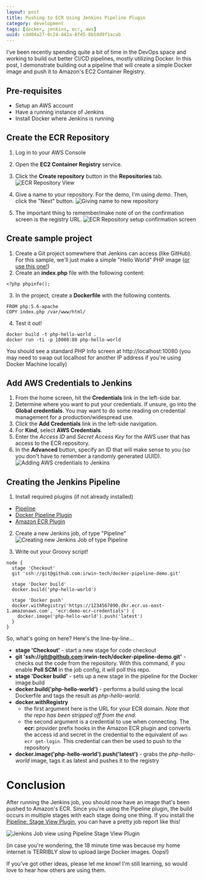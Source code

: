 ```yaml
---
layout: post
title: Pushing to ECR Using Jenkins Pipeline Plugin
category: development
tags: [docker, jenkins, ecr, aws]
uuid: cdd04a27-0c24-442a-8f45-8b5dd9f1acab
---
```



I've been recently spending quite a bit of time in the DevOps space and working to
build out better CI/CD pipelines, mostly utilizing Docker.  In this post, I demonstrate
building out a pipeline that will create a simple Docker image and push it to Amazon's
EC2 Container Registry.

<!--more-->

## Pre-requisites

- Setup an AWS account
- Have a running instance of Jenkins
- Install Docker where Jenkins is running


## Create the ECR Repository

1. Log in to your AWS Console
2. Open the **EC2 Container Registry** service.
3. Click the **Create repository** button in the **Repositories** tab.
![ECR Repository View](/images/ecr-repositoryView.png)

4. Give a name to your repository. For the demo, I'm using _demo_. Then, click the "Next" button.
![Giving name to new repository](/images/ecr-setup-givingName.png)

5. The important thing to remember/make note of on the confirmation screen is the registry URL.
![ECR Repository setup confirmation screen](/images/ecr-confirmationScreen.png)


## Create sample project

1. Create a Git project somewhere that Jenkins can access (like GitHub). For this sample, we'll just make a simple "Hello World" PHP image ([or use this one!](https://github.com/irwin-tech/docker-pipeline-demo))
2. Create an **index.php** file with the following content:
<pre class="no-wrap"><code class="php">&lt;?php phpinfo();</code></pre>

3. In the project, create a **Dockerfile** with the following contents.
<pre class="no-wrap"><code class="docker">FROM php:5.6-apache
COPY index.php /var/www/html/</code></pre>

4. Test it out!
<pre class="no-wrap"><code class="bash">docker build -t php-hello-world .
docker run -ti -p 10080:80 php-hello-world</code></pre>
You should see a standard PHP Info screen at http://localhost:10080 (you may need to swap out localhost for another IP address if you're using Docker Machine locally)


## Add AWS Credentials to Jenkins

1. From the home screen, hit the **Credentials** link in the left-side bar.
2. Determine where you want to put your credentials.  If unsure, go into the **Global credentials**.  You may want to do some reading on credential management for a production/widespread use.
3. Click the **Add Credentials** link in the left-side navigation.
4. For **Kind**, select **AWS Credentials**.
5. Enter the _Access ID_ and _Secret Access Key_ for the AWS user that has access to the ECR repository.
6. In the **Advanced** button, specify an ID that will make sense to you (so you don't have to remember a randomly generated UUID).
![Adding AWS credentials to Jenkins](/images/ecr-addingCredentialsToJenkins.png)


## Creating the Jenkins Pipeline

1. Install required plugins (if not already installed)
  - [Pipeline](https://wiki.jenkins-ci.org/display/JENKINS/Pipeline+Plugin)
  - [Docker Pipeline Plugin](https://wiki.jenkins-ci.org/display/JENKINS/CloudBees+Docker+Pipeline+Plugin)
  - [Amazon ECR Plugin](https://wiki.jenkins-ci.org/display/JENKINS/Amazon+ECR)

2. Create a new Jenkins job, of type "Pipeline"
![Creating new Jenkins Job of type Pipeline](/images/ecr-creatingJenkinsJob.png)

3. Write out your Groovy script!
<pre class="no-wrap"><code class="groovy">node {
&nbsp;&nbsp;stage 'Checkout'
&nbsp;&nbsp;git 'ssh://git@github.com:irwin-tech/docker-pipeline-demo.git'
&nbsp;
&nbsp;&nbsp;stage 'Docker build'
&nbsp;&nbsp;docker.build('php-hello-world')
&nbsp;
&nbsp;&nbsp;stage 'Docker push'
&nbsp;&nbsp;docker.withRegistry('https://1234567890.dkr.ecr.us-east-1.amazonaws.com', 'ecr:demo-ecr-credentials') {
&nbsp;&nbsp;&nbsp;&nbsp;docker.image('php-hello-world').push('latest')
&nbsp;&nbsp;}
}</code></pre>

So, what's going on here?  Here's the line-by-line...

- **stage 'Checkout'** - start a new stage for code checkout
- **git 'ssh://git@github.com:irwin-tech/docker-pipeline-demo.git'** - checks out the code from the repository. With this command, if you enable **Poll SCM** in the job config, it will poll this repo.
- **stage 'Docker build'** - sets up a new stage in the pipeline for the Docker image build
- **docker.build('php-hello-world')** - performs a build using the local Dockerfile and tags the result as _php-hello-world_.
- **docker.withRegistry**
  - the first argument here is the URL for your ECR domain. _Note that the repo has been stripped off from the end._
  - the second argument is a credential to use when connecting. The **ecr:** provider prefix hooks in the Amazon ECR plugin and converts the access id and secret in the credential to the equivalent of ```aws ecr get-login```.  This credential can then be used to push to the repository
- **docker.image('php-hello-world').push('latest')** - grabs the _php-hello-world_ image, tags it as latest and pushes it to the registry


# Conclusion

After running the Jenkins job, you should now have an image that's been pushed to Amazon's ECR.  Since you're using the Pipeline plugin, the build occurs in multiple stages with each stage doing one thing.  If you install the [Pipeline: Stage View Plugin](https://wiki.jenkins-ci.org/display/JENKINS/Pipeline+Stage+View+Plugin), you can have a pretty job report like this!

![Jenkins Job view using Pipeline Stage View Plugin](/images/ecr-pipelineStageView.png)

(in case you're wondering, the 18 minute time was because my home internet is TERRIBLY slow to upload large Docker images. Oops!)

If you've got other ideas, please let me know!  I'm still learning, so would love to hear how others are using them.
